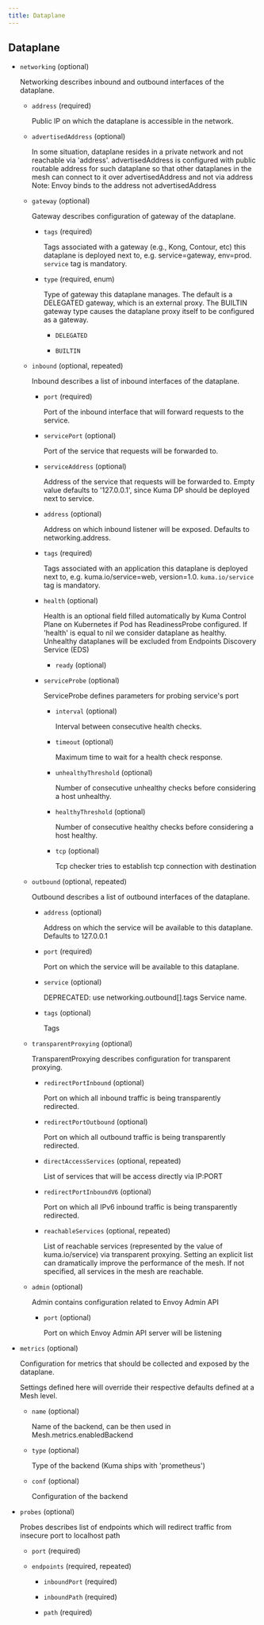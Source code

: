 ```yaml
---
title: Dataplane
---
```

## Dataplane

- `networking` (optional)

    Networking describes inbound and outbound interfaces of the dataplane.    
    
    - `address` (required)
    
        Public IP on which the dataplane is accessible in the network.    
    
    - `advertisedAddress` (optional)
    
        In some situation, dataplane resides in a private network and not
        reachable via 'address'. advertisedAddress is configured with public
        routable address for such dataplane so that other dataplanes in the mesh
        can connect to it over advertisedAddress and not via address
        Note: Envoy binds to the address not advertisedAddress    
    
    - `gateway` (optional)
    
        Gateway describes configuration of gateway of the dataplane.    
        
        - `tags` (required)
        
            Tags associated with a gateway (e.g., Kong, Contour, etc) this
            dataplane is deployed next to, e.g. service=gateway, env=prod.
            `service` tag is mandatory.    
        
        - `type` (required, enum)
        
            Type of gateway this dataplane manages. The default is a DELEGATED
            gateway, which is an external proxy. The BUILTIN gateway type causes
            the dataplane proxy itself to be configured as a gateway.
        
            - `DELEGATED`
        
            - `BUILTIN`    
    
    - `inbound` (optional, repeated)
    
        Inbound describes a list of inbound interfaces of the dataplane.    
        
        - `port` (required)
        
            Port of the inbound interface that will forward requests to the
            service.    
        
        - `servicePort` (optional)
        
            Port of the service that requests will be forwarded to.    
        
        - `serviceAddress` (optional)
        
            Address of the service that requests will be forwarded to.
            Empty value defaults to '127.0.0.1', since Kuma DP should be deployed
            next to service.    
        
        - `address` (optional)
        
            Address on which inbound listener will be exposed. Defaults to
            networking.address.    
        
        - `tags` (required)
        
            Tags associated with an application this dataplane is deployed next to,
            e.g. kuma.io/service=web, version=1.0.
            `kuma.io/service` tag is mandatory.    
        
        - `health` (optional)
        
            Health is an optional field filled automatically by Kuma Control Plane
            on Kubernetes if Pod has ReadinessProbe configured. If 'health' is
            equal to nil we consider dataplane as healthy. Unhealthy dataplanes
            will be excluded from Endpoints Discovery Service (EDS)    
            
            - `ready` (optional)    
        
        - `serviceProbe` (optional)
        
            ServiceProbe defines parameters for probing service's port    
            
            - `interval` (optional)
            
                Interval between consecutive health checks.    
            
            - `timeout` (optional)
            
                Maximum time to wait for a health check response.    
            
            - `unhealthyThreshold` (optional)
            
                Number of consecutive unhealthy checks before considering a host
                unhealthy.    
            
            - `healthyThreshold` (optional)
            
                Number of consecutive healthy checks before considering a host
                healthy.    
            
            - `tcp` (optional)
            
                Tcp checker tries to establish tcp connection with destination    
    
    - `outbound` (optional, repeated)
    
        Outbound describes a list of outbound interfaces of the dataplane.    
        
        - `address` (optional)
        
            Address on which the service will be available to this dataplane.
            Defaults to 127.0.0.1    
        
        - `port` (required)
        
            Port on which the service will be available to this dataplane.    
        
        - `service` (optional)
        
            DEPRECATED: use networking.outbound[].tags
            Service name.    
        
        - `tags` (optional)
        
            Tags    
    
    - `transparentProxying` (optional)
    
        TransparentProxying describes configuration for transparent proxying.    
        
        - `redirectPortInbound` (optional)
        
            Port on which all inbound traffic is being transparently redirected.    
        
        - `redirectPortOutbound` (optional)
        
            Port on which all outbound traffic is being transparently redirected.    
        
        - `directAccessServices` (optional, repeated)
        
            List of services that will be access directly via IP:PORT    
        
        - `redirectPortInboundV6` (optional)
        
            Port on which all IPv6 inbound traffic is being transparently
            redirected.    
        
        - `reachableServices` (optional, repeated)
        
            List of reachable services (represented by the value of
            kuma.io/service) via transparent proxying. Setting an explicit list can
            dramatically improve the performance of the mesh. If not specified, all
            services in the mesh are reachable.    
    
    - `admin` (optional)
    
        Admin contains configuration related to Envoy Admin API    
        
        - `port` (optional)
        
            Port on which Envoy Admin API server will be listening

- `metrics` (optional)

    Configuration for metrics that should be collected and exposed by the
    dataplane.
    
    Settings defined here will override their respective defaults
    defined at a Mesh level.    
    
    - `name` (optional)
    
        Name of the backend, can be then used in Mesh.metrics.enabledBackend    
    
    - `type` (optional)
    
        Type of the backend (Kuma ships with 'prometheus')    
    
    - `conf` (optional)
    
        Configuration of the backend

- `probes` (optional)

    Probes describes list of endpoints which will redirect traffic from
    insecure port to localhost path    
    
    - `port` (required)    
    
    - `endpoints` (required, repeated)    
        
        - `inboundPort` (required)    
        
        - `inboundPath` (required)    
        
        - `path` (required)

